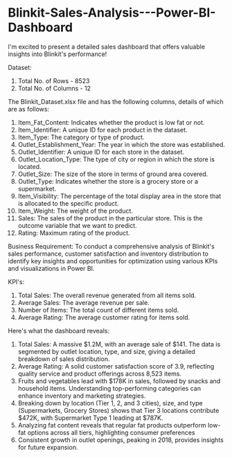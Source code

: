 # Blinkit-Sales-Analysis---Power-BI-Dashboard
I'm excited to present a detailed sales dashboard that offers valuable insights into Blinkit's performance! 

Dataset:
1) Total No. of Rows - 8523
2) Total No. of Columns - 12

The Blinkit_Dataset.xlsx file and has the following columns, details of which are as follows:
1) Item_Fat_Content: Indicates whether the product is low fat or not.
2) Item_Identifier: A unique ID for each product in the dataset.
3) Item_Type: The category or type of product.
4) Outlet_Establishment_Year: The year in which the store was established.
5) Outlet_Identifier: A unique ID for each store in the dataset.
6) Outlet_Location_Type: The type of city or region in which the store is located.
7) Outlet_Size: The size of the store in terms of ground area covered.
8) Outlet_Type: Indicates whether the store is a grocery store or a supermarket.
9) Item_Visibility: The percentage of the total display area in the store that is allocated to the specific product.
10) Item_Weight: The weight of the product.
11) Sales: The sales of the product in the particular store. This is the outcome variable that we want to predict.
12) Rating: Maximum rating of the product.

Business Requirement:
To conduct a comprehensive analysis of Blinkit's sales performance, customer satisfaction and inventory distribution to identify key insights and opportunities for optimization using various KPIs and visualizations in Power BI.

KPI's:
1) Total Sales: The overall revenue generated from all items sold.
2) Average Sales: The average revenue per sale.
3) Number of Items: The total count of different items sold.
4) Average Rating: The average customer rating for items sold.

Here's what the dashboard reveals:
1) Total Sales: A massive $1.2M, with an average sale of $141. The data is segmented by outlet location, type, and size, giving a detailed breakdown of sales distribution.
2) Average Rating: A solid customer satisfaction score of 3.9, reflecting quality service and product offerings across 8,523 items.
3) Fruits and vegetables lead with $178K in sales, followed by snacks and household items. Understanding top-performing categories can enhance inventory and marketing strategies.
4) Breaking down by location (Tier 1, 2, and 3 cities), size, and type (Supermarkets, Grocery Stores) shows that Tier 3 locations contribute $472K, with Supermarket Type 1 leading at $787K.
5) Analyzing fat content reveals that regular fat products outperform low-fat options across all tiers, highlighting consumer preferences
6) Consistent growth in outlet openings, peaking in 2018, provides insights for future expansion.

